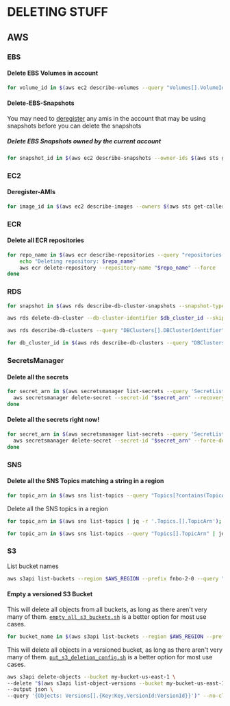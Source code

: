 # DELETING STUFF

## AWS

### EBS

#### Delete EBS Volumes in account

```bash
for volume_id in $(aws ec2 describe-volumes --query "Volumes[].VolumeId" | jq -r '.[]'); do echo "Deleting volume_id $volume_id"; aws ec2 delete-volume --volume-id $volume_id; done
```

#### Delete-EBS-Snapshots

You may need to [deregister](#deregister-amis) any amis in the account that may be using snapshots before you can delete the snapshots

##### Delete EBS Snapshots owned by the current account

```bash
for snapshot_id in $(aws ec2 describe-snapshots --owner-ids $(aws sts get-caller-identity --query "Account" --output text) --query "Snapshots[].SnapshotId" | jq -r '.[]'); do echo "Deleting snapshot $snapshot_id"; aws ec2 delete-snapshot --snapshot-id $snapshot_id; done
```

### EC2

#### Deregister-AMIs

```bash
for image_id in $(aws ec2 describe-images --owners $(aws sts get-caller-identity --query "Account" --output text) --query "Images[].ImageId" | jq -r '.[]'); do echo "Deregistering image_id $image_id"; aws ec2 deregister-image --image-id $image_id --delete-associated-snapshots; done
```

### ECR

#### Delete all ECR repositories

```bash
for repo_name in $(aws ecr describe-repositories --query "repositories[*].repositoryName" | jq -r '.[]'); do
    echo "Deleting repository: $repo_name"
    aws ecr delete-repository --repository-name "$repo_name" --force
done
```

### RDS

```bash
for snapshot in $(aws rds describe-db-cluster-snapshots --snapshot-type manual --query "DBClusterSnapshots[].DBClusterSnapshotIdentifier" --output text); do echo "Deleting snapshot $snapshot"; done
```

```bash
aws rds delete-db-cluster --db-cluster-identifier $db_cluster_id --skip-final-snapshot --delete-automated-backups
```

```bash
aws rds describe-db-clusters --query "DBClusters[].DBClusterIdentifier" | jq -r '.[]'
```

```bash
for db_cluster_id in $(aws rds describe-db-clusters --query "DBClusters[].DBClusterIdentifier" | jq -r '.[]'); do echo "Deleting db_cluster $db_cluster_id"; aws rds delete-db-cluster --db-cluster-identifier $db_cluster_id --skip-final-snapshot --delete-automated-backups --no-cli-pager; done
```

### SecretsManager

#### Delete all the secrets

```bash
for secret_arn in $(aws secretsmanager list-secrets --query 'SecretList[*].ARN' | jq -r '.[]'); do
  aws secretsmanager delete-secret --secret-id "$secret_arn" --recovery-window-in-days 7
done
```

#### Delete all the secrets right now!

```bash
for secret_arn in $(aws secretsmanager list-secrets --query 'SecretList[*].ARN' | jq -r '.[]'); do
  aws secretsmanager delete-secret --secret-id "$secret_arn" --force-delete-without-recovery
done
```

### SNS

#### Delete all the SNS Topics matching a string in a region

```bash
for topic_arn in $(aws sns list-topics --query "Topics[?contains(TopicArn, 'test')].TopicArn" | jq -r '.[]'); do echo "Deleting topic: $topic_arn"; aws sns delete-topic --topic-arn "$topic_arn"; done
```

Delete all the SNS topics in a region

```bash
for topic_arn in $(aws sns list-topics | jq -r '.Topics.[].TopicArn'); do echo "Deleting topic: $topic_arn"; aws sns delete-topic --topic-arn "$topic_arn"; done
```

```bash
for topic_arn in $(aws sns list-topics --query "Topics[].TopicArn" | jq -r '.[]'); do echo "Deleting topic: $topic_arn"; aws sns delete-topic --topic-arn "$topic_arn"; done
```

### S3

List bucket names

```bash
aws s3api list-buckets --region $AWS_REGION --prefix fnbo-2-0 --query "Buckets[].Name" | jq -r '.[]'
```

#### Empty a versioned S3 Bucket

This will delete all objects from all buckets, as long as there aren't very many of them. [`empty_all_s3_buckets.sh`](./empty_all_s3_buckets.sh) is a better option for most use cases.

```bash
for bucket_name in $(aws s3api list-buckets --region $AWS_REGION --prefix fnbo-2-0 --query "Buckets[].Name" | jq -r '.[]'); do echo "Emptying bucket $bucket_name"; aws s3api delete-objects --bucket $bucket_name --delete "$(aws s3api list-object-versions --bucket $bucket_name --query='{Objects: Versions[].{Key:Key,VersionId:VersionId}}')";done
```

This will delete all objects in a versioned bucket, as long as there aren't very many of them. [`put_s3_deletion_config.sh`](./put_s3_deletion_config.sh) is a better option for most use cases.

```bash
aws s3api delete-objects --bucket my-bucket-us-east-1 \
--delete "$(aws s3api list-object-versions --bucket my-bucket-us-east-1 \
--output json \
--query '{Objects: Versions[].{Key:Key,VersionId:VersionId}}')" --no-cli-pager
```
